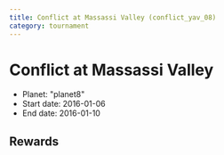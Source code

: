 ```yaml
---
title: Conflict at Massassi Valley (conflict_yav_08)
category: tournament
---
```

# Conflict at Massassi Valley

  * Planet: "planet8"
  * Start date: 2016-01-06
  * End date: 2016-01-10

## Rewards

